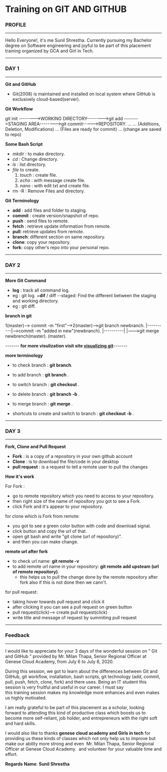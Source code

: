 # Training on GIT AND GITHUB

### PROFILE

---

Hello Everyone!, it's me Sunil Shrestha. Currently pursuing my Bachelor degree on Software engineering and joyful to be part of this placement training organized by GCA and Girl in Tech.

---

### DAY 1

---

**Git and GitHub**

- Git(2008) is maintained and installed on local system where GitHub is exclusively cloud-based(server).

**Git Workflow**

git init -------->WORKING DIRECTORY-------->git add ------->STAGING AREA-------->git commit----->REPOSITORY.
... ... (Additions, Deletion, Modifications) ... (Files are ready for commit) ... (change are saved to repo)

**Some Bash Script**

- _mkdir_ : to make directory.
- _cd_ : Change directory.
- _ls_ : list directory.
- _file_ to create.
  1. _touch_ : create file.
  1. _echo_ : with message create file.
  1. _nano_ : with edit txt and create file.
- rm -R : Remove Files and directory.

**Git Terminology**

- **add** : add files and folder to staging.
- **commit** : create version/snapshot of repo.
- **push** : send files to remote.
- **fetch** : retrieve update information from remote.
- **pull**: retrieve updates from remote.
- **branch**: different section on same repository.
- **clone**: copy your repository.
- **fork**: copy other’s repo into your personal repo.

---

### DAY 2

---

**More Git Command**

- **log** : track all command log.
- eg : git log. +**dif** / diff --staged: Find the different between the staging and working directory.
- eg : git diff.

**branch in git**

1(master)--> commit -m "first"-->2(master)-->git branch newbranch.
|----------|-->commit -m "added in new"(newbranch).
|----------|
|--->git merge newbrench(master).
(master).

------- **for more visulization visit site [visualizing git](http://git-school.github.io/visualizing-git/)**-------

**more terminology**

- to check branch : **git branch**.
- to add branch : **git branch <branch name>**.
- to switch branch : **git checkout <branch name>**.
- to delete branch : **git branch -b <branch name>**.
- to merge branch : **git merge <branch name>**.

- shortcuts to create and switch to branch : **git checkout -b <branch name>**.

---

### DAY 3

---

**Fork, Clone and Pull Request**

- **Fork** : is a copy of a repository in your own github account
- **Clone** : is to download the file/code in your desktop
- **pull request** : is a request to tell a remote user to pull the changes

**How it's work**

For Fork :

- go to remote repository which you need to access to your repository.
- then right size of the name of repository you got to see a Fork.
- click Fork and it's appear to your repository.

for clone which is Fork from remote:

- you got to see a green color button with code and download signal.
- click button and copy the url of that.
- open git bash and write "git clone (url of repository)".
- and then you can make change.

**remote url after fork**

- to check url name: **git remote -v**
- to add remote url name in your repository: **git remote add upsteam (url of remote repository)**.
  - this helps us to pull the change done by the remote repository after fork also if this is not done then we cann't.

for pull request:

- taking hover towards pull request and click it
- after clicking it you can see a pull request on green button
- pull request(click)--> create pull request(click)
- write title and message of request by summiting pull request

---

### Feedback

---

I would like to appreciate for your 3 days of the wonderful session on " Git and GitHub " provided by Mr. Milan Thapa, Senior Regional Officer at Genese Cloud Academy, from July 6 to July 8, 2020.

During this session, we got to learn about the differences between Git and GitHub, git workflow, installation, bash scripts, git technology (add, commit, pull, push, fetch, clone, fork) and there uses. Being an IT student this session is very fruitful and useful in our career. I must say this training session makes my knowledge more enhances and even makes us highly motivated.

I am really grateful to be part of this placement as a scholar, looking forward to attending this kind of productive class which boosts us to become more self-reliant, job holder, and entrepreneurs with the right soft and hard skills.

I would also like to thanks **genese cloud academy and Girls in tech** for providing us these kinds of classes which not only help us to improve but make our ability more strong and even  Mr. Milan Thapa, Senior Regional Officer at Genese Cloud Academy.  and volunteer for your valuable time and effort.

**Regards**
**Name**: **Sunil Shrestha**
